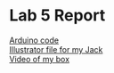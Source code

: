 # Lab 5 Report

[Arduino code](https://github.com/ZhenweiZhang1995/Interactive-Lab-Hub/blob/master/JackInABox.ino)  
[Illustrator file for my Jack]()  
[Video of my box](https://youtu.be/vXcM9YRCvus)  

